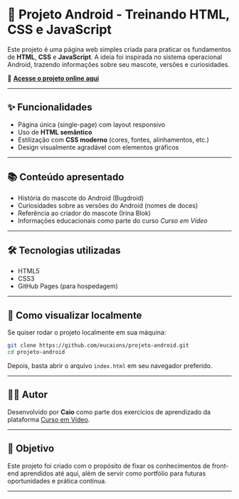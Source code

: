 # 📱 Projeto Android - Treinando HTML, CSS e JavaScript

Este projeto é uma página web simples criada para praticar os fundamentos de **HTML**, **CSS** e **JavaScript**. A ideia foi inspirada no sistema operacional Android, trazendo informações sobre seu mascote, versões e curiosidades.

🔗 **[Acesse o projeto online aqui](https://eucaions.github.io/projeto-android/)**

---

## ✨ Funcionalidades

* Página única (single-page) com layout responsivo
* Uso de **HTML semântico**
* Estilização com **CSS moderno** (cores, fontes, alinhamentos, etc.)
* Design visualmente agradável com elementos gráficos

---

## 📚 Conteúdo apresentado

* História do mascote do Android (Bugdroid)
* Curiosidades sobre as versões do Android (nomes de doces)
* Referência ao criador do mascote (Irina Blok)
* Informações educacionais como parte do curso *Curso em Vídeo*

---

## 🛠️ Tecnologias utilizadas

* HTML5
* CSS3
* GitHub Pages (para hospedagem)

---

## 📁 Como visualizar localmente

Se quiser rodar o projeto localmente em sua máquina:

```bash
git clone https://github.com/eucaions/projeto-android.git
cd projeto-android
```

Depois, basta abrir o arquivo `index.html` em seu navegador preferido.

---

## 👨‍💻 Autor

Desenvolvido por **Caio** como parte dos exercícios de aprendizado da plataforma [Curso em Vídeo](https://www.cursoemvideo.com/).

---

## 🚀 Objetivo

Este projeto foi criado com o propósito de fixar os conhecimentos de front-end aprendidos até aqui, além de servir como portfólio para futuras oportunidades e prática contínua.

---

